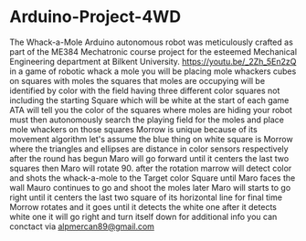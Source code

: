 # Arduino-Project-4WD
The Whack-a-Mole Arduino autonomous robot was meticulously crafted as part of the ME384  Mechatronic course project for the esteemed Mechanical Engineering department at Bilkent University. https://youtu.be/_2Zh_5En2zQ
in a game of robotic whack a mole you will be placing mole whackers cubes on squares with moles the squares that moles are occupying
will be identified by color with the field having three different color squares not including the starting Square which will be white
at the start of each game ATA will tell you the color of the squares where moles are hiding your robot must then autonomously search the playing field
for the moles and place mole whackers on those squares Morrow is unique because of its movement algorithm let's assume
the blue thing on white square is Morrow where the triangles and ellipses are distance in color sensors respectively
after the round has begun Maro will go forward until it centers the last two
squares then Maro will rotate 90. after the rotation marrow will detect color and shots the whack-a-mole to the Target
color Square until Maro faces the wall Mauro continues to go and shoot the moles later Maro will starts to go right until
it centers the last two square of its horizontal line
for final time Morrow rotates and it goes until it detects the white one
after it detects white one it will go right and turn itself down
for additional info you can conctact via alpmercan89@gmail.com

